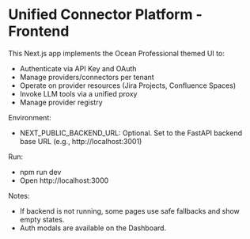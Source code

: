 # Unified Connector Platform - Frontend

This Next.js app implements the Ocean Professional themed UI to:
- Authenticate via API Key and OAuth
- Manage providers/connectors per tenant
- Operate on provider resources (Jira Projects, Confluence Spaces)
- Invoke LLM tools via a unified proxy
- Manage provider registry

Environment:
- NEXT_PUBLIC_BACKEND_URL: Optional. Set to the FastAPI backend base URL (e.g., http://localhost:3001)

Run:
- npm run dev
- Open http://localhost:3000

Notes:
- If backend is not running, some pages use safe fallbacks and show empty states.
- Auth modals are available on the Dashboard.
